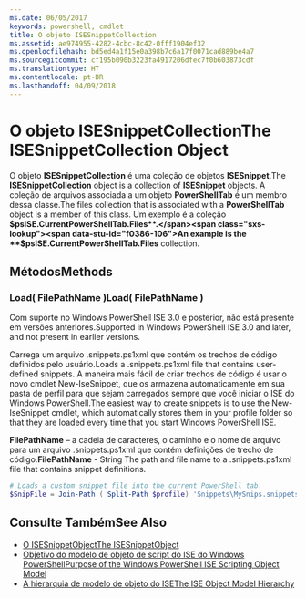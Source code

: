 ```yaml
---
ms.date: 06/05/2017
keywords: powershell, cmdlet
title: O objeto ISESnippetCollection
ms.assetid: ae974955-4282-4cbc-8c42-0fff1904ef32
ms.openlocfilehash: bd5ed4a1f15e0a398b7c6a17f0071cad889be4a7
ms.sourcegitcommit: cf195b090b3223fa4917206dfec7f0b603873cdf
ms.translationtype: HT
ms.contentlocale: pt-BR
ms.lasthandoff: 04/09/2018
---
```

# <a name="the-isesnippetcollection-object"></a><span data-ttu-id="f0386-103">O objeto ISESnippetCollection</span><span class="sxs-lookup"><span data-stu-id="f0386-103">The ISESnippetCollection Object</span></span>

<span data-ttu-id="f0386-104">O objeto **ISESnippetCollection** é uma coleção de objetos **ISESnippet**.</span><span class="sxs-lookup"><span data-stu-id="f0386-104">The **ISESnippetCollection** object is a collection of **ISESnippet** objects.</span></span> <span data-ttu-id="f0386-105">A coleção de arquivos associada a um objeto **PowerShellTab** é um membro dessa classe.</span><span class="sxs-lookup"><span data-stu-id="f0386-105">The files collection that is associated with a **PowerShellTab** object is a member of this class.</span></span> <span data-ttu-id="f0386-106">Um exemplo é a coleção **$psISE.CurrentPowerShellTab.Files**.</span><span class="sxs-lookup"><span data-stu-id="f0386-106">An example is the **$psISE.CurrentPowerShellTab.Files** collection.</span></span>

## <a name="methods"></a><span data-ttu-id="f0386-107">Métodos</span><span class="sxs-lookup"><span data-stu-id="f0386-107">Methods</span></span>

### <a name="load-filepathname-"></a><span data-ttu-id="f0386-108">Load\( FilePathName \)</span><span class="sxs-lookup"><span data-stu-id="f0386-108">Load\( FilePathName \)</span></span>

<span data-ttu-id="f0386-109">Com suporte no Windows PowerShell ISE 3.0 e posterior, não está presente em versões anteriores.</span><span class="sxs-lookup"><span data-stu-id="f0386-109">Supported in Windows PowerShell ISE 3.0 and later, and not present in earlier versions.</span></span>

<span data-ttu-id="f0386-110">Carrega um arquivo .snippets.ps1xml que contém os trechos de código definidos pelo usuário.</span><span class="sxs-lookup"><span data-stu-id="f0386-110">Loads a .snippets.ps1xml file that contains user-defined snippets.</span></span> <span data-ttu-id="f0386-111">A maneira mais fácil de criar trechos de código é usar o novo cmdlet New-IseSnippet, que os armazena automaticamente em sua pasta de perfil para que sejam carregados sempre que você iniciar o ISE do Windows PowerShell.</span><span class="sxs-lookup"><span data-stu-id="f0386-111">The easiest way to create snippets is to use the New-IseSnippet cmdlet, which automatically stores them in your profile folder so that they are loaded every time that you start Windows PowerShell ISE.</span></span>

<span data-ttu-id="f0386-112">**FilePathName** – a cadeia de caracteres, o caminho e o nome de arquivo para um arquivo .snippets.ps1xml que contém definições de trecho de código.</span><span class="sxs-lookup"><span data-stu-id="f0386-112">**FilePathName** - String The path and file name to a .snippets.ps1xml file that contains snippet definitions.</span></span>

```powershell
# Loads a custom snippet file into the current PowerShell tab.
$SnipFile = Join-Path ( Split-Path $profile) 'Snippets\MySnips.snippets.ps1xml' $psISE.CurrentPowerShellTab.Snippets.Add($SnipPath)
```

## <a name="see-also"></a><span data-ttu-id="f0386-113">Consulte Também</span><span class="sxs-lookup"><span data-stu-id="f0386-113">See Also</span></span>

- [<span data-ttu-id="f0386-114">O ISESnippetObject</span><span class="sxs-lookup"><span data-stu-id="f0386-114">The ISESnippetObject</span></span>](The-ISESnippetObject.md)
- [<span data-ttu-id="f0386-115">Objetivo do modelo de objeto de script do ISE do Windows PowerShell</span><span class="sxs-lookup"><span data-stu-id="f0386-115">Purpose of the Windows PowerShell ISE Scripting Object Model</span></span>](Purpose-of-the-Windows-PowerShell-ISE-Scripting-Object-Model.md)
- [<span data-ttu-id="f0386-116">A hierarquia de modelo de objeto do ISE</span><span class="sxs-lookup"><span data-stu-id="f0386-116">The ISE Object Model Hierarchy</span></span>](The-ISE-Object-Model-Hierarchy.md)